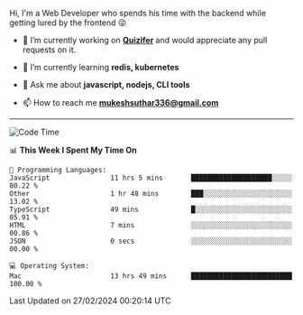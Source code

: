 Hi, I'm a Web Developer who spends his time with the backend while getting lured by the frontend 😜

- 🔭 I’m currently working on **[Quizifer](https://github.com/SutharMukesh/Quizifer/)** and would appreciate any pull requests on it.

- 🌱 I’m currently learning **redis, kubernetes**

- 💬 Ask me about **javascript, nodejs, CLI tools**

- 📫 How to reach me **mukeshsuthar336@gmail.com**

---
<!--START_SECTION:waka-->
![Code Time](http://img.shields.io/badge/Code%20Time-2%2C838%20hrs%2031%20mins-blue)

📊 **This Week I Spent My Time On** 

```text
💬 Programming Languages: 
JavaScript               11 hrs 5 mins       ████████████████████░░░░░   80.22 % 
Other                    1 hr 48 mins        ███░░░░░░░░░░░░░░░░░░░░░░   13.02 % 
TypeScript               49 mins             █░░░░░░░░░░░░░░░░░░░░░░░░   05.91 % 
HTML                     7 mins              ░░░░░░░░░░░░░░░░░░░░░░░░░   00.86 % 
JSON                     0 secs              ░░░░░░░░░░░░░░░░░░░░░░░░░   00.00 % 

💻 Operating System: 
Mac                      13 hrs 49 mins      █████████████████████████   100.00 % 
```


 Last Updated on 27/02/2024 00:20:14 UTC
<!--END_SECTION:waka-->
